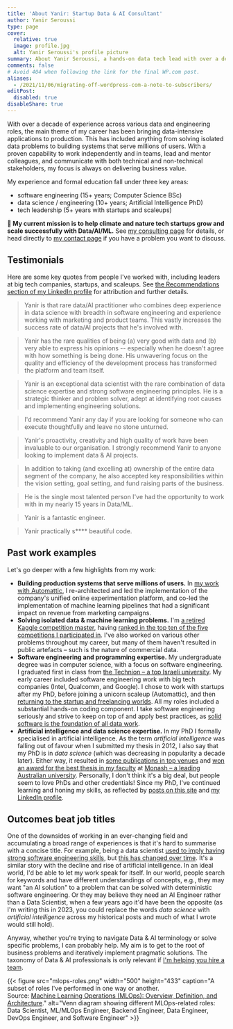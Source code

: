 ```yaml
---
title: 'About Yanir: Startup Data & AI Consultant'
author: Yanir Seroussi
type: page
cover:
  relative: true
  image: profile.jpg
  alt: Yanir Seroussi's profile picture
summary: About Yanir Seroussi, a hands-on data tech lead with over a decade of experience. Yanir helps climate/nature tech startups ship data-intensive solutions.
comments: false
# Avoid 404 when following the link for the final WP.com post.
aliases:
  - /2021/11/06/migrating-off-wordpress-com-a-note-to-subscribers/
editPost:
  disabled: true
disableShare: true
---
```

With over a decade of experience across various data and engineering roles, the main theme of my career has been bringing data-intensive applications to production. This has included anything from solving isolated data problems to building systems that serve millions of users. With a proven capability to work independently and in teams, lead and mentor colleagues, and communicate with both technical and non-technical stakeholders, my focus is always on delivering business value.

My experience and formal education fall under three key areas:
- software engineering (15+ years; Computer Science BSc)
- data science / engineering (10+ years; Artificial Intelligence PhD)
- tech leadership (5+ years with startups and scaleups)

**🐳 My current mission is to help climate and nature tech startups grow and scale successfully with Data/AI/ML.** See [my consulting page](/consult/) for details, or head directly to [my contact page](/contact/) if you have a problem you want to discuss.

## Testimonials

Here are some key quotes from people I've worked with, including leaders at big tech companies, startups, and scaleups. See [the Recommendations section of my LinkedIn profile](https://www.linkedin.com/in/yanirseroussi/details/recommendations/) for attribution and further details.

> Yanir is that rare data/AI practitioner who combines deep experience in data science with breadth in software engineering and experience working with marketing and product teams. This vastly increases the success rate of data/AI projects that he's involved with.

> Yanir has the rare qualities of being (a) very good with data and (b) very able to express his opinions -- especially when he doesn't agree with how something is being done. His unwavering focus on the quality and efficiency of the development process has transformed the platform and team itself.

> Yanir is an exceptional data scientist with the rare combination of data science expertise and strong software engineering principles. He is a strategic thinker and problem solver, adept at identifying root causes and implementing engineering solutions.

> I'd recommend Yanir any day if you are looking for someone who can execute thoughtfully and leave no stone unturned.

> Yanir's proactivity, creativity and high quality of work have been invaluable to our organisation. I strongly recommend Yanir to anyone looking to implement data & AI projects.

> In addition to taking (and excelling at) ownership of the entire data segment of the company, he also accepted key responsibilities within the vision setting, goal setting, and fund raising parts of the business.

> He is the single most talented person I've had the opportunity to work with in my nearly 15 years in Data/ML.

> Yanir is a fantastic engineer.

> Yanir practically s**** beautiful code.

## Past work examples

Let's go deeper with a few highlights from my work:

* **Building production systems that serve millions of users.** In [my work with Automattic](https://yanirseroussi.com/2021/10/07/my-work-with-automattic/), I re-architected and led the implementation of the company's unified online experimentation platform, and co-led the implementation of machine learning pipelines that had a significant impact on revenue from marketing campaigns.
* **Solving isolated data & machine learning problems.** I'm [a retired Kaggle competition master](https://www.kaggle.com/yanirseroussi), having [ranked in the top ten of the five competitions I participated in](https://yanirseroussi.com/kaggle/). I've also worked on various other problems throughout my career, but many of them haven't resulted in public artefacts &ndash; such is the nature of commercial data.
* **Software engineering and programming expertise.** My undergraduate degree was in computer science, with a focus on software engineering. I graduated first in class from [the Technion &ndash; a top Israeli university](https://en.wikipedia.org/wiki/Technion_%E2%80%93_Israel_Institute_of_Technology). My early career included software engineering work with big tech companies (Intel, Qualcomm, and Google). I chose to work with startups after my PhD, before joining a unicorn scaleup (Automattic), and then [returning to the startup and freelancing worlds](https://yanirseroussi.com/2022/06/06/the-mission-matters-moving-to-climate-tech-as-a-data-scientist/). All my roles included a substantial hands-on coding component. I take software engineering seriously and strive to keep on top of and apply best practices, as [solid software is the foundation of all data work](https://yanirseroussi.com/2014/08/17/datas-hierarchy-of-needs/).
* **Artificial intelligence and data science expertise.** In my PhD I formally specialised in artificial intelligence. As the term _artificial intelligence_ was falling out of favour when I submitted my thesis in 2012, I also say that my PhD is in _data science_ (which was decreasing in popularity a decade later). Either way, it resulted in [some publications in top venues](https://yanirseroussi.com/phd-work/) and [won an award for the best thesis in my faculty](https://www.monash.edu/news/articles/top-of-the-class) at [Monash &ndash; a leading Australian university](https://en.wikipedia.org/wiki/Monash_University). Personally, I don't think it's a big deal, but people seem to love PhDs and other credentials! Since my PhD, I've continued learning and honing my skills, as reflected by [posts on this site](https://yanirseroussi.com/posts/) and [my LinkedIn profile](https://www.linkedin.com/in/yanirseroussi/).

## Outcomes beat job titles

One of the downsides of working in an ever-changing field and accumulating a broad range of experiences is that it's hard to summarise with a concise title. For example, being a data scientist [used to imply having strong software engineering skills](https://yanirseroussi.com/2014/10/23/what-is-data-science/), but [this has changed over time](https://yanirseroussi.com/2023/06/30/was-data-science-a-failure-mode-of-software-engineering/). It's a similar story with the decline and rise of artificial intelligence. In an ideal world, I'd be able to let my work speak for itself. In our world, people search for keywords and have different understandings of concepts, e.g., they may want "an AI solution" to a problem that can be solved with deterministic software engineering. Or they may believe they need an AI Engineer rather than a Data Scientist, when a few years ago it'd have been the opposite (as I'm writing this in 2023, you could replace the words _data science_ with _artificial intelligence_ across my historical posts and much of what I wrote would still hold).

Anyway, whether you're trying to navigate Data & AI terminology or solve specific problems, I can probably help. My aim is to get to the root of business problems and iteratively implement pragmatic solutions. The taxonomy of Data & AI professionals is only relevant if [I'm helping you hire a team](https://yanirseroussi.com/tags/data-hiring/).

{{< figure src="mlops-roles.png" width="500" height="433" caption="A subset of roles I've performed in one way or another.<br>Source: [Machine Learning Operations (MLOps): Overview, Definition, and Architecture](https://ieeexplore.ieee.org/document/10081336)." alt="Venn diagram showing different MLOps-related roles: Data Scientist, ML/MLOps Engineer, Backend Engineer, Data Engineer, DevOps Engineer, and Software Engineer" >}}
